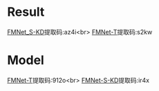 # Result
[FMNet_S-KD](https://pan.baidu.com/s/1JgDefPTmHE5Xoc8exohZ0w?pwd=az4i)提取码:az4i\<br>
[FMNet-T](https://pan.baidu.com/s/1MsXwsIjnlaGJ03I3MdTRRg?pwd=s2kw)提取码:s2kw
# Model
[FMNet-T](https://pan.baidu.com/s/1PkgS5ECESuAbCxcIoBVbDg?pwd=912o)提取码:912o\<br>
[FMNet-S-KD](https://pan.baidu.com/s/1yf6cuGGurUPOw6MO4II9Bw?pwd=ir4x)提取码:ir4x
